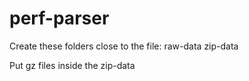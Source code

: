 # perf-parser

Create these folders close to the file:
raw-data
zip-data

Put gz files inside the zip-data
